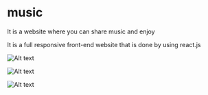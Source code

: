 # music
It is a website where you can share music and enjoy 


It is a full responsive front-end website that is done by using react.js


![Alt text](https://imgur.com/E99UCsE.png "Optional title")



![Alt text](https://imgur.com/P8gojiA.png "Optional title")


![Alt text](https://imgur.com/BrOF4sI.png "Optional title")

